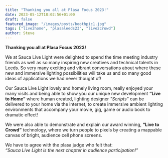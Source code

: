 ```yaml
---
title: "Thanking you all at Plasa Focus 2023!"
date: 2023-05-12T18:02:56+01:00
draft: false
featured_image: "/images/posts/boothpic1.jpg"
tags: ["live2home", "plasaleeds23", "live2crowd"]
author: Steve
---
```



**Thanking you all at Plasa Focus 2023!**   

We at Sauca Live Light were delighted to spend the time meeting industry friends as well as so many inspiring new creatives and technical talents in Leeds. 
So very many exciting and vibrant conversations about where these new and immersive lighting possibilities will take us and so many good ideas of applications we had never thought of!  

Our Sauca Live Light lovely and homely living room, really enjoyed your many visits and being able to show you our unique new development **“Live to Home”** where human created, lighting designer *"Scripts"* can be delivered to your home via the internet, to create immersive ambient lighting environments that accompany your movie, gig, game or audio book to dramatic effect!

We were also able to demonstrate and explain our award winning, **“Live to Crowd”** technology, where we turn people to pixels by creating a mappable canvas of bright, audience cell phone screens.  

We have to agree with the plasa judge who felt that:  
*“Sauca Live Light is the next chapter in audience participation!”*
